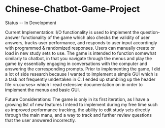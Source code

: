 # Chinese-Chatbot-Game-Project

Status -- In Development

Current Implementation:
I/O functionality is used to implement the question-answer functionality of the game which also checks the validity of user answers, tracks user performance, and responds to user input accordingly with programmed & randomized responses. Users can manually create or load in new study sets to use. The game is intended to function somewhat similarly to chatbot, in that you navigate through the menus and play the game by essentially engaging in conversations with the computer and answering the corresponding prompts.
Prior to implementing the game, I did a lot of side research because I wanted to implement a simple GUI which is a task not frequently undertaken in C. I ended up stumbling up the header file <n.curses> which I read extensive documentation on in order to implement the menus and basic GUI.

Future Considerations:
The game is only in its first iteration, as I have a growing list of new features I intend to implement during my free time such as improved performance tracking, the ability to edit study sets directly through the main manu, and a way to track and further review questions that the user answered incorrectly.
